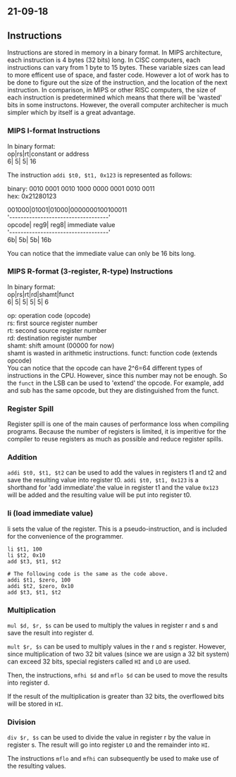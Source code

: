21-09-18
---
## Instructions
Instructions are stored in memory in a binary format. In MIPS architecture, each instruction is 4 bytes (32 bits) long. In CISC computers, each instructions can vary from 1 byte to 15 bytes. These variable sizes can lead to more efficent use of space, and faster code. However a lot of work has to be done to figure out the size of the instruction, and the location of the next instruction. In comparison, in MIPS or other RISC computers, the size of each instruction is predetermined which means that there will be 'wasted' bits in some instructons. However, the overall computer architecher is much simpler which by itself is a great advantage.
### MIPS I-format Instructions

In binary format:\
op|rs|rt|constant or address\
 6| 5| 5| 				  16

The instruction `addi $t0, $t1, 0x123` is represented as follows:

binary: 0010 0001 0010 1000 0000 0001 0010 0011\
hex: 0x21280123

001000|01001|01000|0000000100100011\
'-----------------------------------'\
opcode| reg9| reg8| immediate value\
'-----------------------------------'\
    6b|   5b|   5b|             16b

You can notice that the immediate value can only be 16 bits long.

### MIPS R-format (3-register, R-type) Instructions
In binary format:\
op|rs|rt|rd|shamt|funct\
 6| 5| 5| 5|    5|    6

op: operation code (opcode)\
rs: first source register number\
rt: second source register number\
rd: destination register number\
shamt: shift amount (00000 for now)\
shamt is wasted in arithmetic instructions.
funct: function code (extends opcode)\
You can notice that the opcode can have 2^6=64 different types of instructions in the CPU. However, since this number may not be enough. So the `funct` in the LSB can be used to 'extend' the opcode. For example, add and sub has the same opcode, but they are distinguished from the funct.


### Register Spill
Register spill is one of the main causes of performance loss when compiling programs. Because the number of registers is limited, it is imperitive for the compiler to reuse registers as much as possible and reduce register spills.

### Addition
`addi $t0, $t1, $t2` can be used to add the values in registers t1 and t2 and save the resulting value into register t0.
`addi $t0, $t1, 0x123` is a shorthand for 'add immediate'.the value in register t1 and the value `0x123` will be added and the resulting value will be put into register t0. 

### li (load immediate value) 
li sets the value of the register. This is a pseudo-instruction, and is included for the convenience of the programmer.
```
li $t1, 100
li $t2, 0x10
add $t3, $t1, $t2

# The following code is the same as the code above.
addi $t1, $zero, 100
addi $t2, $zero, 0x10
add $t3, $t1, $t2
```

### Multiplication
`mul $d, $r, $s` can be used to multiply the values in register r and s and save the result into register d.

`mult $r, $s` can be used to multiply values in the r and s register. However, since multiplication of two 32 bit values (since we are usign a 32 bit system) can exceed 32 bits, special registers called `HI` and `LO` are used.

Then, the instructions, `mfhi $d` and `mflo $d` can be used to move the results into register d.

If the result of the multiplication is greater than 32 bits, the overflowed bits will be stored in `HI`.

### Division
`div $r, $s` can be used to divide the value in register r by the value in register s. The result will go into register `LO` and the remainder into `HI`.

The instructions `mflo` and `mfhi` can subsequently be used to make use of the resulting values.
